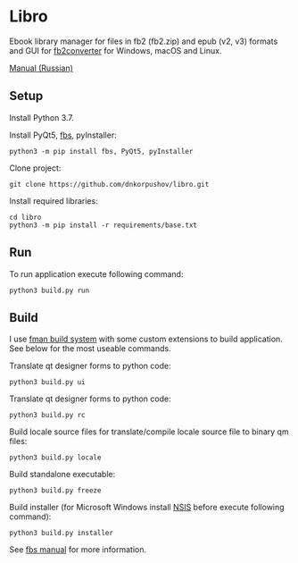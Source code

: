 # Libro

Ebook library manager for files in fb2 (fb2.zip) and epub (v2, v3) formats and GUI for [fb2converter](https://github.com/rupor-github/fb2converter) for Windows, macOS and Linux.

[Manual (Russian)](https://github.com/dnkorpushov/libro/wiki)

## Setup
Install Python 3.7.

Install PyQt5, [fbs](https://github.com/mherrmann/fbs), pyInstaller:
```
python3 -m pip install fbs, PyQt5, pyInstaller
```

Clone project:
```
git clone https://github.com/dnkorpushov/libro.git
```

Install required libraries:
```
cd libro
python3 -m pip install -r requirements/base.txt
```

## Run
To run application execute following command:
```
python3 build.py run
```

## Build
I use [fman build system](https://github.com/mherrmann/fbs) with some custom extensions to build application.
See below for the most useable commands.

Translate qt designer forms to python code:
```
python3 build.py ui
```

Translate qt designer forms to python code:
```
python3 build.py rc
```

Build locale source files for translate/compile locale source file to binary qm files:
```
python3 build.py locale
```

Build standalone executable:
```
python3 build.py freeze
```

Build installer (for Microsoft Windows install [NSIS](http://nsis.sourceforge.net/Main_Page) before execute following command):
```
python3 build.py installer
```

See [fbs manual](https://build-system.fman.io/manual/) for more information.





